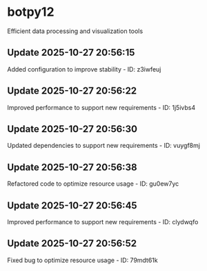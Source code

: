 # botpy12
Efficient data processing and visualization tools

## Update 2025-10-27 20:56:15
Added configuration to improve stability - ID: z3iwfeuj


## Update 2025-10-27 20:56:22
Improved performance to support new requirements - ID: 1j5ivbs4


## Update 2025-10-27 20:56:30
Updated dependencies to support new requirements - ID: vuygf8mj


## Update 2025-10-27 20:56:38
Refactored code to optimize resource usage - ID: gu0ew7yc


## Update 2025-10-27 20:56:45
Improved performance to support new requirements - ID: clydwqfo


## Update 2025-10-27 20:56:52
Fixed bug to optimize resource usage - ID: 79mdt61k

